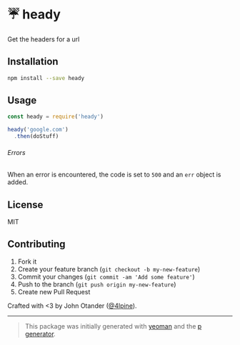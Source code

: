 # ☔ heady

Get the headers for a url

## Installation

```bash
npm install --save heady
```

## Usage

```javascript
const heady = require('heady')

heady('google.com')
  .then(doStuff)
```

###### Errors

When an error is encountered, the code is set to `500` and an `err` object is added.

## License

MIT

## Contributing

1. Fork it
2. Create your feature branch (`git checkout -b my-new-feature`)
3. Commit your changes (`git commit -am 'Add some feature'`)
4. Push to the branch (`git push origin my-new-feature`)
5. Create new Pull Request

Crafted with <3 by John Otander ([@4lpine](https://twitter.com/4lpine)).

***

> This package was initially generated with [yeoman](http://yeoman.io) and the [p generator](https://github.com/johnotander/generator-p.git).
